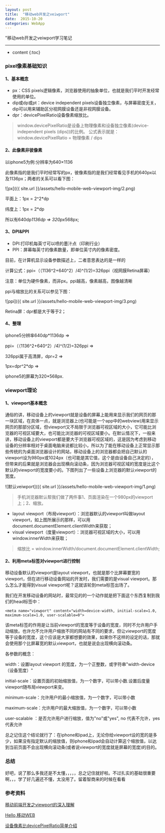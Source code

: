 ```yaml
---
layout: post
title:  "移动web开发之veiwport"
date:  2015-10-20
categories: WebApp
---
```


"移动web开发之veiwport学习笔记

---

* content
{:toc}


### pixel像素基础知识

#### 1、基本概念

* px：CSS pixels逻辑像素，浏览器使用的抽象单位，也就是我们平时开发经常使用的单位。
* dip或dp或pt：device independent pixels设备独立像素，与屏幕密度无关，dip可以用来辅助区分视网膜设备还是非视网膜设备。
* dpr：devicePixelRatio设备像素缩放比。

>window.devicePixelRatio是设备上物理像素和设备独立像素(device-independent pixels (dips))的比例。
公式表示就是：window.devicePixelRatio = 物理像素 / dips

#### 2、此像素非彼像素

以iphone5为例:分辨率为640×1136

此像素指的是我们平时经常写的px，彼像素指的是我们经常看见手机的640px以及1136px；两者的关系可以看下图：

![px]({{ site.url }}/assets/hello-mobile-web-viewport-img/2.png)

平面上：1px = 2^2*dp

纬度上：1px = 2*dp

所以有640dp*1136dp => 320px*568px;

#### 3、DPI&PPI

* DPI:打印机每英寸可以喷的墨汁点（印刷行业）
* PPI：屏幕每英寸的像素数量，即单位英寸内的像素密度。

目前，在计算机显示设备参数描述上，二者意思表达的是一样的

计算公式：ppi=（（1136^2+640^2）/4)^(1/2)=326ppi（视网膜Retina屏幕）

注意：单位为硬件像素，而非px。ppi越高，像素越高，图像越清晰

ppi与缩放比的关系可以参见下图：

![ppi]({{ site.url }}/assets/hello-mobile-web-viewport-img/3.png)

Retina屏：dpr都是大于等于2；

#### 4、整理

iphone5分辨率640dp*1136dp  =>  

ppi=（（1136^2+640^2）/4)^(1/2)=326ppi => 

326ppi属于高清屏，dpr=2  =>  

1px=dpr^2*dp  =>  

iphone5的屏幕为320*568px.


### viewport理论

#### 1、viewport基本概念

通俗的讲，移动设备上的viewport就是设备的屏幕上能用来显示我们的网页的那一块区域，在具体一点，就是浏览器上(也可能是一个app中的webview)用来显示网页的那部分区域，但viewport又不局限于浏览器可视区域的大小，它可能比浏览器的可视区域要大，也可能比浏览器的可视区域要小。在默认情况下，一般来讲，移动设备上的viewport都是要大于浏览器可视区域的，这是因为考虑到移动设备的分辨率相对于桌面电脑来说都比较小，所以为了能在移动设备上正常显示那些传统的为桌面浏览器设计的网站，移动设备上的浏览器都会把自己默认的viewport设为980px或1024px（也可能是其它值，这个是由设备自己决定的），但带来的后果就是浏览器会出现横向滚动条，因为浏览器可视区域的宽度是比这个默认的viewport的宽度要小的。下图列出了一些设备上浏览器的默认viewport的宽度。

![默认veiwport]({{ site.url }}/assets/hello-mobile-web-viewport-img/1.png)


>手机浏览器默认帮我们做了两件事1、页面渲染在一个980px的viewport上；2、缩放。

* layout viewport（布局viewport）：浏览器默认的viewport叫做layout viewport，如上图所展示的那样，可以用document.documentElement.clientWidth来获取；
* visual viewport（度量viewport）：浏览器可视区域的大小，可以用window.innerWidth来获取；

>缩放比 = window.innerWidth/document.documentElement.clientWidth;

#### 2、利用meta标签对viewport进行控制

移动设备默认的viewport是layout viewport，也就是那个比屏幕要宽的viewport，但在进行移动设备网站的开发时，我们需要的是visual viewport。那么怎么才能得到visual viewport呢？这就该轮到meta标签出场了。

我们在开发移动设备的网站时，最常见的的一个动作就是把下面这个东西复制到我们的head标签中：

	<meta name="viewport" content="width=device-width, initial-scale=1.0, maximum-scale=1.0, user-scalable=0">

该meta标签的作用是让当前viewport的宽度等于设备的宽度，同时不允许用户手动缩放。也许允不允许用户缩放不同的网站有不同的要求，但让viewport的宽度等于设备的宽度，这个应该是大家都想要的效果，如果你不这样的设定的话，那就会使用那个比屏幕宽的默认viewport，也就是说会出现横向滚动条。

各参数的概念：

width：设置layout viewport 的宽度，为一个正整数，或字符串"width-device（设备宽度）"

initial-scale：设置页面的初始缩放值，为一个数字，可以带小数.设置后度量viewport随布局viewport来变。

minimum-scale：允许用户的最小缩放值，为一个数字，可以带小数

maximum-scale：允许用户的最大缩放值，为一个数字，可以带小数

user-scalable ：是否允许用户进行缩放，值为"no"或"yes", no 代表不允许，yes代表允许


总之记住这个结论就行了：在iphone和ipad上，无论你给viewport设的宽的是多少，如果没有指定默认的缩放值，则iphone和ipad会自动计算这个缩放值，以达到当前页面不会出现横向滚动条(或者说viewport的宽度就是屏幕的宽度)的目的。


### 总结

好吧，说了那么多我还是不太懂，，，，，总之记住<meta name="viewport" content="width=device-width, initial-scale=1.0, maximum-scale=1.0, user-scalable=0">就好啦。不过扎实的基础很重要啊，，，学了好几遍还不懂，太没用了。留着智商来的时候在看看

### 参考资料

[移动前端开发之viewport的深入理解](http://www.cnblogs.com/2050/p/3877280.html)

[Hello,移动WEB](http://www.imooc.com/learn/494)

[设备像素比devicePixelRatio简单介绍](http://www.zhangxinxu.com/wordpress/2012/08/window-devicepixelratio/)










